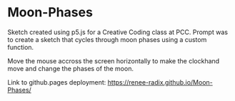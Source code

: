 # Moon-Phases
Sketch created using p5.js for a Creative Coding class at PCC. Prompt was to create a sketch that cycles through moon phases using a custom function.

Move the mouse accross the screen horizontally to make the clockhand move and change the phases of the moon. 

Link to github.pages deployment: https://renee-radix.github.io/Moon-Phases/